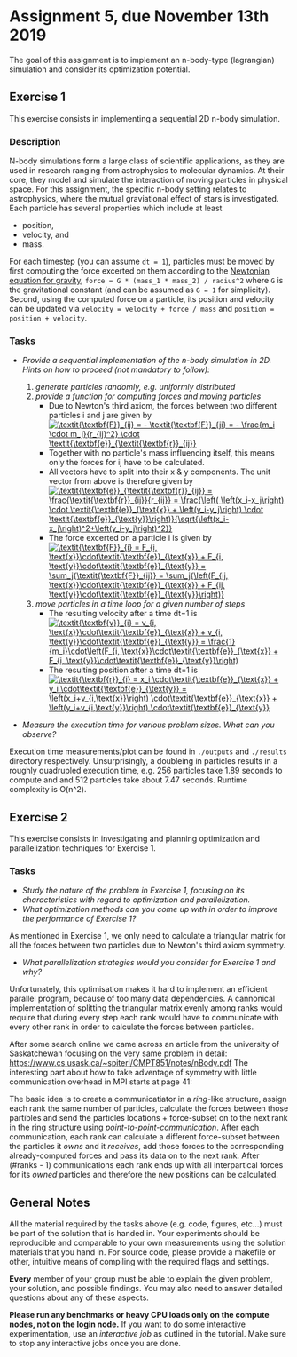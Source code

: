 # Assignment 5, due November 13th 2019

The goal of this assignment is to implement an n-body-type (lagrangian) simulation and consider its optimization potential.

## Exercise 1

This exercise consists in implementing a sequential 2D n-body simulation.

### Description

N-body simulations form a large class of scientific applications, as they are used in research ranging from astrophysics to molecular dynamics. At their core, they model and simulate the interaction of moving particles in physical space. For this assignment, the specific n-body setting relates to astrophysics, where the mutual graviational effect of stars is investigated. Each particle has several properties which include at least
- position,
- velocity, and
- mass.

For each timestep (you can assume `dt = 1`), particles must be moved by first computing the force excerted on them according to the [Newtonian equation for gravity](https://en.wikipedia.org/wiki/Newton%27s_law_of_universal_gravitation), `force = G * (mass_1 * mass_2) / radius^2` where `G` is the gravitational constant (and can be assumed as `G = 1` for simplicity). Second, using the computed force on a particle, its position and velocity can be updated via `velocity = velocity + force / mass` and `position = position + velocity`.

### Tasks

- _Provide a sequential implementation of the n-body simulation in 2D. Hints on how to proceed (not mandatory to follow):_
    1. _generate particles randomly, e.g. uniformly distributed_
    2. _provide a function for computing forces and moving particles_
        * Due to Newton's third axiom, the forces between two different particles i and j are given by
          <a href="https://www.codecogs.com/eqnedit.php?latex=\textit{\textbf{F}}_{ij}&space;=&space;-&space;\textit{\textbf{F}}_{ji}&space;=&space;-&space;\frac{m_i&space;\cdot&space;m_j}{r_{ij}^2}&space;\cdot&space;\textit{\textbf{e}}_{\textit{\textbf{r}}_{ij}}" target="_blank"><img src="https://latex.codecogs.com/gif.latex?\textit{\textbf{F}}_{ij}&space;=&space;-&space;\textit{\textbf{F}}_{ji}&space;=&space;-&space;\frac{m_i&space;\cdot&space;m_j}{r_{ij}^2}&space;\cdot&space;\textit{\textbf{e}}_{\textit{\textbf{r}}_{ij}}" title="\textit{\textbf{F}}_{ij} = - \textit{\textbf{F}}_{ji} = - \frac{m_i \cdot m_j}{r_{ij}^2} \cdot \textit{\textbf{e}}_{\textit{\textbf{r}}_{ij}}" /></a>
        * Together with no particle's mass influencing itself, this means only the forces for i<j or i>j have to be calculated.
        * All vectors have to split into their x & y components. The unit vector from above is therefore given by
          <a href="https://www.codecogs.com/eqnedit.php?latex=\textit{\textbf{e}}_{\textit{\textbf{r}}_{ij}}&space;=&space;\frac{\textit{\textbf{r}}_{ij}}{r_{ij}}&space;=&space;\frac{\left(&space;\left(x_i-x_j\right)&space;\cdot&space;\textit{\textbf{e}}_{\text{x}}&space;&plus;&space;\left(y_i-y_j\right)&space;\cdot&space;\textit{\textbf{e}}_{\text{y}}\right)}{\sqrt{\left(x_i-x_j\right)^2&plus;\left(y_i-y_j\right)^2}}" target="_blank"><img src="https://latex.codecogs.com/gif.latex?\textit{\textbf{e}}_{\textit{\textbf{r}}_{ij}}&space;=&space;\frac{\textit{\textbf{r}}_{ij}}{r_{ij}}&space;=&space;\frac{\left(&space;\left(x_i-x_j\right)&space;\cdot&space;\textit{\textbf{e}}_{\text{x}}&space;&plus;&space;\left(y_i-y_j\right)&space;\cdot&space;\textit{\textbf{e}}_{\text{y}}\right)}{\sqrt{\left(x_i-x_j\right)^2&plus;\left(y_i-y_j\right)^2}}" title="\textit{\textbf{e}}_{\textit{\textbf{r}}_{ij}} = \frac{\textit{\textbf{r}}_{ij}}{r_{ij}} = \frac{\left( \left(x_i-x_j\right) \cdot \textit{\textbf{e}}_{\text{x}} + \left(y_i-y_j\right) \cdot \textit{\textbf{e}}_{\text{y}}\right)}{\sqrt{\left(x_i-x_j\right)^2+\left(y_i-y_j\right)^2}}" /></a>
        * The force excerted on a particle i is given by                                                 
          <a href="https://www.codecogs.com/eqnedit.php?latex=\textit{\textbf{F}}_{i}&space;=&space;F_{i,&space;\text{x}}\cdot\textit{\textbf{e}}_{\text{x}}&space;&plus;&space;F_{i,&space;\text{y}}\cdot\textit{\textbf{e}}_{\text{y}}&space;=&space;\sum_j{\textit{\textbf{F}}_{ij}}&space;=&space;\sum_j{\left(F_{ij,&space;\text{x}}\cdot\textit{\textbf{e}}_{\text{x}}&space;&plus;&space;F_{ij,&space;\text{y}}\cdot\textit{\textbf{e}}_{\text{y}}\right)}" target="_blank"><img src="https://latex.codecogs.com/gif.latex?\textit{\textbf{F}}_{i}&space;=&space;F_{i,&space;\text{x}}\cdot\textit{\textbf{e}}_{\text{x}}&space;&plus;&space;F_{i,&space;\text{y}}\cdot\textit{\textbf{e}}_{\text{y}}&space;=&space;\sum_j{\textit{\textbf{F}}_{ij}}&space;=&space;\sum_j{\left(F_{ij,&space;\text{x}}\cdot\textit{\textbf{e}}_{\text{x}}&space;&plus;&space;F_{ij,&space;\text{y}}\cdot\textit{\textbf{e}}_{\text{y}}\right)}" title="\textit{\textbf{F}}_{i} = F_{i, \text{x}}\cdot\textit{\textbf{e}}_{\text{x}} + F_{i, \text{y}}\cdot\textit{\textbf{e}}_{\text{y}} = \sum_j{\textit{\textbf{F}}_{ij}} = \sum_j{\left(F_{ij, \text{x}}\cdot\textit{\textbf{e}}_{\text{x}} + F_{ij, \text{y}}\cdot\textit{\textbf{e}}_{\text{y}}\right)}" /></a>
    3. _move particles in a time loop for a given number of steps_ 
        * The resulting velocity after a time dt=1 is                                      
          <a href="https://www.codecogs.com/eqnedit.php?latex=\textit{\textbf{v}}_{i}&space;=&space;v_{i,&space;\text{x}}\cdot\textit{\textbf{e}}_{\text{x}}&space;&plus;&space;v_{i,&space;\text{y}}\cdot\textit{\textbf{e}}_{\text{y}}&space;=&space;\frac{1}{m_i}\cdot\left(F_{i,&space;\text{x}}\cdot\textit{\textbf{e}}_{\text{x}}&space;&plus;&space;F_{i,&space;\text{y}}\cdot\textit{\textbf{e}}_{\text{y}}\right)" target="_blank"><img src="https://latex.codecogs.com/gif.latex?\textit{\textbf{v}}_{i}&space;=&space;v_{i,&space;\text{x}}\cdot\textit{\textbf{e}}_{\text{x}}&space;&plus;&space;v_{i,&space;\text{y}}\cdot\textit{\textbf{e}}_{\text{y}}&space;=&space;\frac{1}{m_i}\cdot\left(F_{i,&space;\text{x}}\cdot\textit{\textbf{e}}_{\text{x}}&space;&plus;&space;F_{i,&space;\text{y}}\cdot\textit{\textbf{e}}_{\text{y}}\right)" title="\textit{\textbf{v}}_{i} = v_{i, \text{x}}\cdot\textit{\textbf{e}}_{\text{x}} + v_{i, \text{y}}\cdot\textit{\textbf{e}}_{\text{y}} = \frac{1}{m_i}\cdot\left(F_{i, \text{x}}\cdot\textit{\textbf{e}}_{\text{x}} + F_{i, \text{y}}\cdot\textit{\textbf{e}}_{\text{y}}\right)" /></a>
        * The resulting position after a time dt=1 is                                   
          <a href="https://www.codecogs.com/eqnedit.php?latex=\textit{\textbf{r}}_{i}&space;=&space;x_i&space;\cdot\textit{\textbf{e}}_{\text{x}}&space;&plus;&space;y_i&space;\cdot\textit{\textbf{e}}_{\text{y}}&space;=&space;\left(x_i&plus;v_{i,\text{x}}\right)&space;\cdot\textit{\textbf{e}}_{\text{x}}&space;&plus;&space;\left(y_i&plus;v_{i,\text{y}}\right)&space;\cdot\textit{\textbf{e}}_{\text{y}}" target="_blank"><img src="https://latex.codecogs.com/gif.latex?\textit{\textbf{r}}_{i}&space;=&space;x_i&space;\cdot\textit{\textbf{e}}_{\text{x}}&space;&plus;&space;y_i&space;\cdot\textit{\textbf{e}}_{\text{y}}&space;=&space;\left(x_i&plus;v_{i,\text{x}}\right)&space;\cdot\textit{\textbf{e}}_{\text{x}}&space;&plus;&space;\left(y_i&plus;v_{i,\text{y}}\right)&space;\cdot\textit{\textbf{e}}_{\text{y}}" title="\textit{\textbf{r}}_{i} = x_i \cdot\textit{\textbf{e}}_{\text{x}} + y_i \cdot\textit{\textbf{e}}_{\text{y}} = \left(x_i+v_{i,\text{x}}\right) \cdot\textit{\textbf{e}}_{\text{x}} + \left(y_i+v_{i,\text{y}}\right) \cdot\textit{\textbf{e}}_{\text{y}}" /></a>
 
- *Measure the execution time for various problem sizes. What can you observe?*

Execution time measurements/plot can be found in `./outputs` and `./results` directory respectively. 
Unsurprisingly, a doubleing in particles results in a roughly quadrupled execution time, e.g. 256 particles take 1.89 seconds to compute and and 512 particles take about 7.47 seconds. 
Runtime complexity is O(n^2).

## Exercise 2

This exercise consists in investigating and planning optimization and parallelization techniques for Exercise 1.

### Tasks

- *Study the nature of the problem in Exercise 1, focusing on its characteristics with regard to optimization and parallelization.*
- *What optimization methods can you come up with in order to improve the performance of Exercise 1?*

As mentioned in Exercise 1, we only need to calculate a triangular matrix for all the forces between two particles due to Newton's third axiom symmetry.

- *What parallelization strategies would you consider for Exercise 1 and why?*

Unfortunately, this optimisation makes it hard to implement an efficient parallel program, because of too many data dependencies. A cannonical implementation of splitting the triangular matrix evenly among ranks would require that during every step each rank would have to communicate with every other rank in order to calculate the forces between particles.

After some search online we came across an article from the university of Saskatchewan focusing on the very same problem in detail: https://www.cs.usask.ca/~spiteri/CMPT851/notes/nBody.pdf
The interesting part about how to take adventage of symmetry with little communication overhead in MPI starts at page 41:

The basic idea is to create a communicatiator in a *ring*-like structure, assign each rank the same number of particles, calculate the forces between those partibles and send the particles locations + force-subset on to the next rank in the ring structure using *point-to-point-communication*. After each communication, each rank can calculate a different force-subset between the particles it *owns* and it *receives*, add those forces to the corresponding already-computed forces and pass its data on to the next rank. After (#ranks - 1) communications each rank ends up with all interpartical forces for its *owned* particles and therefore the new positions can be calculated. 

## General Notes

All the material required by the tasks above (e.g. code, figures, etc...) must be part of the solution that is handed in. Your experiments should be reproducible and comparable to your own measurements using the solution materials that you hand in. For source code, please provide a makefile or other, intuitive means of compiling with the required flags and settings.

**Every** member of your group must be able to explain the given problem, your solution, and possible findings. You may also need to answer detailed questions about any of these aspects.

**Please run any benchmarks or heavy CPU loads only on the compute nodes, not on the login node.**
If you want to do some interactive experimentation, use an *interactive job* as outlined in the tutorial. Make sure to stop any interactive jobs once you are done.
